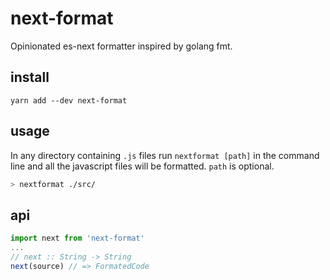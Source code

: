 # next-format
Opinionated es-next formatter inspired by golang fmt.

## install
```
yarn add --dev next-format
```

## usage
In any directory containing `.js` files run `nextformat [path]` in the command line and all the javascript files will be formatted. `path` is optional.
``` bash
> nextformat ./src/
```

## api
``` javascript
import next from 'next-format'
...
// next :: String -> String
next(source) // => FormatedCode
```
